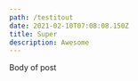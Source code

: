 ```yaml
---
path: /testitout
date: 2021-02-10T07:08:08.150Z
title: Super
description: Awesome
---
```

Body of post